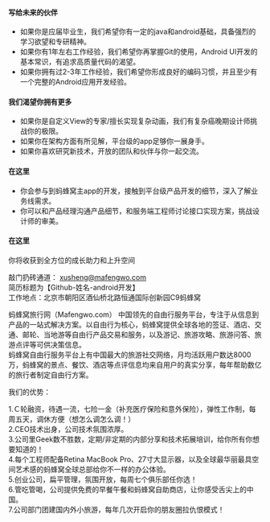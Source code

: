 #### 写给未来的伙伴
* 如果你是应届毕业生，我们希望你有一定的java和android基础，具备强烈的学习欲望和专研精神。
* 如果你有1年左右工作经验，我们希望你再掌握Git的使用，Android UI开发的基本常识，有追求高质量代码的渴望。
* 如果你拥有过2-3年工作经验，我们希望你形成良好的编码习惯，并且至少有一个完整的Android应用开发经验。

#### 我们渴望你拥有更多
* 如果你是自定义View的专家/擅长实现复杂动画，我们有复杂癌晚期设计师挑战你的极限。
* 如果你在架构方面有所见解，平台级的app足够你一展身手。
* 如果你喜欢研究新技术，开放的团队和伙伴与你一起交流。

#### 在这里
* 你会参与到蚂蜂窝主app的开发，接触到平台级产品开发的细节，深入了解业务线需求。
* 你可以和产品经理沟通产品细节，和服务端工程师讨论接口实现方案，挑战设计师的审美。

#### 在这里
你将收获到全方位的成长助力和上升空间

敲门扔砖通道： xusheng@mafengwo.com  
简历标题为【Github-姓名-android开发】  
工作地点：北京市朝阳区酒仙桥北路恒通国际创新园C9蚂蜂窝  

蚂蜂窝旅行网（Mafengwo.com）
中国领先的自由行服务平台，专注于从信息到产品的一站式解决方案。以自由行为核心，蚂蜂窝提供全球各地的签证、酒店、交通、邮轮、当地游等自由行产品交易和服务，以及游记、旅游攻略、旅游问答、旅游点评等可供决策信息。  
蚂蜂窝自由行服务平台上有中国最大的旅游社交网络，月均活跃用户数达8000万，蚂蜂窝的景点、餐饮、酒店等点评信息均来自用户的真实分享，每年帮助数亿的旅行者制定自由行方案。

我们的优势：

1.Ｃ轮融资，待遇一流，七险一金（补充医疗保险和意外保险），弹性工作制，每周五天，调休方便（想怎么调怎么调！）  
2.CEO技术出身，公司技术氛围浓厚。  
3.公司里Geek数不胜数，定期/非定期的内部分享和技术拓展培训，给你所有你想要知道的！  
4.每个工程师配备Retina MacBook Pro、27寸大显示器，以及全球最华丽最具空间艺术感的蚂蜂窝全球总部给你不一样的办公体验。  
5.创业公司，扁平管理，氛围开放，每周七个俱乐部任你选！  
6.管吃管喝，公司提供免费的早餐午餐和蚂蜂窝自助商店，让你感受舌尖上的中国。  
7.公司部门团建国内外小旅游，每年几次开启你的朋友圈拉仇恨模式！  
